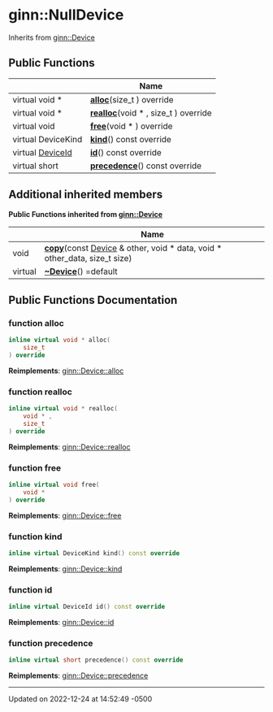 # ginn::NullDevice




Inherits from [ginn::Device](api/Classes/classginn_1_1_device.md)

## Public Functions

|                | Name           |
| -------------- | -------------- |
| virtual void * | **[alloc](api/Classes/classginn_1_1_null_device.md#function-alloc)**(size_t ) override |
| virtual void * | **[realloc](api/Classes/classginn_1_1_null_device.md#function-realloc)**(void * , size_t ) override |
| virtual void | **[free](api/Classes/classginn_1_1_null_device.md#function-free)**(void * ) override |
| virtual DeviceKind | **[kind](api/Classes/classginn_1_1_null_device.md#function-kind)**() const override |
| virtual [DeviceId](api/Classes/structginn_1_1_device_id.md) | **[id](api/Classes/classginn_1_1_null_device.md#function-id)**() const override |
| virtual short | **[precedence](api/Classes/classginn_1_1_null_device.md#function-precedence)**() const override |

## Additional inherited members

**Public Functions inherited from [ginn::Device](api/Classes/classginn_1_1_device.md)**

|                | Name           |
| -------------- | -------------- |
| void | **[copy](api/Classes/classginn_1_1_device.md#function-copy)**(const [Device](api/Classes/classginn_1_1_device.md) & other, void * data, void * other_data, size_t size) |
| virtual | **[~Device](api/Classes/classginn_1_1_device.md#function-~device)**() =default |


## Public Functions Documentation

### function alloc

```cpp
inline virtual void * alloc(
    size_t 
) override
```


**Reimplements**: [ginn::Device::alloc](api/Classes/classginn_1_1_device.md#function-alloc)


### function realloc

```cpp
inline virtual void * realloc(
    void * ,
    size_t 
) override
```


**Reimplements**: [ginn::Device::realloc](api/Classes/classginn_1_1_device.md#function-realloc)


### function free

```cpp
inline virtual void free(
    void * 
) override
```


**Reimplements**: [ginn::Device::free](api/Classes/classginn_1_1_device.md#function-free)


### function kind

```cpp
inline virtual DeviceKind kind() const override
```


**Reimplements**: [ginn::Device::kind](api/Classes/classginn_1_1_device.md#function-kind)


### function id

```cpp
inline virtual DeviceId id() const override
```


**Reimplements**: [ginn::Device::id](api/Classes/classginn_1_1_device.md#function-id)


### function precedence

```cpp
inline virtual short precedence() const override
```


**Reimplements**: [ginn::Device::precedence](api/Classes/classginn_1_1_device.md#function-precedence)


-------------------------------

Updated on 2022-12-24 at 14:52:49 -0500